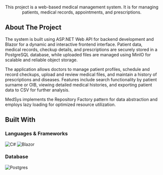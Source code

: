 <p align="center">
    This project is a web-based medical management system. It is for managing patients, medical records, appointments, and prescriptions. 
</p>

<!-- ABOUT THE PROJECT -->
## About The Project

The system is built using ASP.NET Web API for backend development and Blazor for a dynamic and interactive frontend interface. Patient data, medical records, checkup details, and prescriptions are securely stored 
in a PostgreSQL database, while uploaded files are managed using MinIO for scalable and reliable object storage.

The application allows doctors to manage patient profiles, schedule and record checkups, upload and review medical files, and maintain a history of prescriptions and diseases. Features include search functionality 
by patient surname or OIB, viewing detailed medical histories, and exporting patient data to CSV for further analysis.

MedSys implements the Repository Factory pattern for data abstraction and employs lazy loading for optimized resource utilization. 

## Built With

### Languages & Frameworks
![C#](https://img.shields.io/badge/c%23-%23239120.svg?style=for-the-badge&logo=csharp&logoColor=white)
![Blazor](https://img.shields.io/badge/blazor-%235C2D91.svg?style=for-the-badge&logo=blazor&logoColor=white)

### Database
![Postgres](https://img.shields.io/badge/postgres-%23316192.svg?style=for-the-badge&logo=postgresql&logoColor=white)



